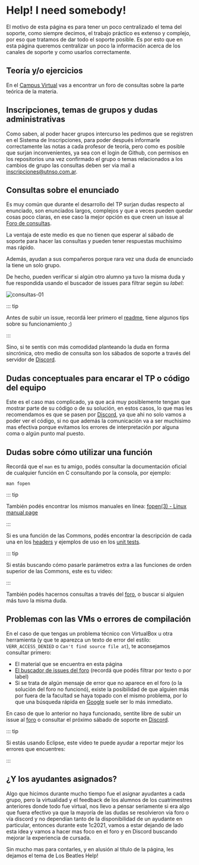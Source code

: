 # Help! I need somebody!

El motivo de esta página es para tener un poco centralizado el tema del soporte,
como siempre decimos, el trabajo práctico es extenso y complejo, por eso que
tratamos de dar todo el soporte posible. Es por esto que en esta página queremos
centralizar un poco la información acerca de los canales de soporte y como
usarlos correctamente.

## Teoría y/o ejercicios

En el [Campus Virtual](https://faq.utnso.com.ar/cv) vas a encontrar un foro de
consultas sobre la parte teórica de la materia.

## Inscripciones, temas de grupos y dudas administrativas

Como saben, al poder hacer grupos intercurso les pedimos que se registren en el
Sistema de Inscripciones, para poder después informarle correctamente las notas
a cada profesor de teoría, pero como es posible que surjan inconvenientes, ya
sea con el login de Github, con permisos en los repositorios una vez confirmado
el grupo o temas relacionados a los cambios de grupo las consultas deben ser via
mail a [inscripciones@utnso.com.ar](mailto:inscripciones@utnso.com.ar).

## Consultas sobre el enunciado

Es muy común que durante el desarrollo del TP surjan dudas respecto al
enunciado, son enunciados largos, complejos y que a veces pueden quedar cosas
poco claras, en ese caso la mejor opción es que creen un issue al
[Foro de consultas](https://faq.utnso.com.ar/foro).

La ventaja de este medio es que no tienen que esperar al sábado de soporte para
hacer las consultas y pueden tener respuestas muchisimo mas rápido.

Además, ayudan a sus compañeros porque rara vez una duda de enunciado la tiene
un solo grupo.

De hecho, pueden verificar si algún otro alumno ya tuvo la misma duda y fue
respondida usando el buscador de issues para filtrar según su _label_:

![consultas-01](/img/consultas/consultas-01.png)

::: tip

Antes de subir un issue, recordá leer primero el
[readme](https://github.com/sisoputnfrba/foro/blob/master/README.md), tiene
algunos tips sobre su funcionamiento ;)

:::

Sino, si te sentís con más comodidad planteando la duda en forma sincrónica,
otro medio de consulta son los sábados de soporte a través del servidor de
[Discord](https://faq.utnso.com.ar/discord-invite).

## Dudas conceptuales para encarar el TP o código del equipo

Este es el caso mas complicado, ya que acá muy posiblemente tengan que mostrar
parte de su código o de su solución, en estos casos, lo que mas les recomendamos
es que se pasen por [Discord](https://faq.utnso.com.ar/discord-invite), ya que
ahi no solo vamos a poder ver el código, si no que además la comunicación va a
ser muchisimo mas efectiva porque evitamos los errores de interpretación por
alguna coma o algún punto mal puesto.

## Dudas sobre cómo utilizar una función

Recordá que el `man` es tu amigo, podés consultar la documentación oficial de
cualquier función en C consultando por la consola, por ejemplo:

```bash:no-line-numbers
man fopen
```

::: tip

También podés encontrar los mismos manuales en línea:
[fopen(3) - Linux manual page](https://man7.org/linux/man-pages/man3/fopen.3.html)

:::

Si es una función de las Commons, podés encontrar la descripción de cada una en
los
[headers](https://github.com/sisoputnfrba/so-commons-library/tree/master/src/commons)
y ejemplos de uso en los
[unit tests](https://github.com/sisoputnfrba/so-commons-library/tree/master/tests/unit-tests).

::: tip

Si estás buscando cómo pasarle parámetros extra a las funciones de orden
superior de las Commons, este es tu video:

<YouTube v="1kYyxZXGjp0"/>

:::

También podés hacernos consultas a través del
[foro](https://github.com/sisoputnfrba/foro/), o buscar si alguien más tuvo la
misma duda.

## Problemas con las VMs o errores de compilación

En el caso de que tengas un problema técnico con VirtualBox u otra herramienta
(y que te aparezca un texto de error del estilo: `VERR_ACCESS_DENIED` o
`Can't find source file at`), te aconsejamos consultar primero:

- El material que se encuentra en esta página
- [El buscador de issues del foro](https://github.com/sisoputnfrba/foro/issues)
  (recordá que podés filtrar por texto o por label)
- Si se trata de algún mensaje de error que no aparece en el foro (o la solución
  del foro no funcionó), existe la posibilidad de que alguien más por fuera de
  la facultad se haya topado con el mismo problema, por lo que una búsqueda
  rápida en [Google](https://google.com/) suele ser lo más inmediato.

En caso de que lo anterior no haya funcionado, sentite libre de subir un issue
al [foro](https://github.com/sisoputnfrba/foro/) o consultar el próximo sábado
de soporte en [Discord](https://faq.utnso.com.ar/discord-invite).

::: tip

Si estás usando Eclipse, este video te puede ayudar a reportar mejor los errores
que encuentres:

<YouTube v="qKkmU13uKHw"/>

:::

## ¿Y los ayudantes asignados?

Algo que hicimos durante mucho tiempo fue el asignar ayudantes a cada grupo,
pero la virtualidad y el feedback de los alumnos de los cuatrimestres anteriores
donde todo fue virtual, nos llevo a pensar seriamente si era algo que fuera
efectivo ya que la mayoría de las dudas se resolvieron vía foro o vía discord y
no dependían tanto de la disponibilidad de un ayudante en particular, entonces
durante este 1c2021, vamos a estar dejando de lado esta idea y vamos a hacer mas
foco en el foro y en Discord buscando mejorar la experiencia de cursada.

Sin mucho mas para contarles, y en alusión al título de la página, les dejamos
el tema de Los Beatles Help!

<YouTube v="2Q_ZzBGPdqE"/>
